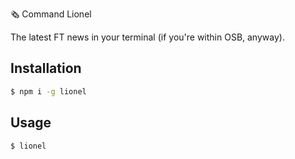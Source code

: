 🗞 Command Lionel

The latest FT news in your terminal (if you're within OSB, anyway).

## Installation

```sh
$ npm i -g lionel
```

## Usage

```
$ lionel
```
